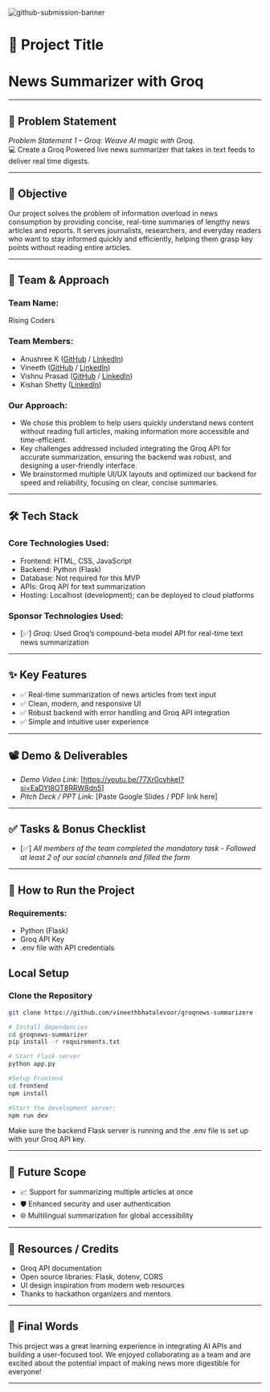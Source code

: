 ![github-submission-banner](https://github.com/user-attachments/assets/a1493b84-e4e2-456e-a791-ce35ee2bcf2f)

# 🚀 Project Title

# News Summarizer with Groq

---

## 📌 Problem Statement

*Problem Statement 1 – Groq: Weave AI magic with Groq.*  
💻 Create a Groq Powered live news summarizer that takes in text feeds to deliver real time digests.

---

## 🎯 Objective

Our project solves the problem of information overload in news consumption by providing concise, real-time summaries of lengthy news articles and reports. It serves journalists, researchers, and everyday readers who want to stay informed quickly and efficiently, helping them grasp key points without reading entire articles.

---

## 🧠 Team & Approach

### Team Name:  
Rising Coders

### Team Members:  
- Anushree K ([GitHub](https://github.com/Anushree-K01) / [LinkedIn](https://www.linkedin.com/in/anushree-k-36a990330?utm_source=share&utm_campaign=share_via&utm_content=profile&utm_medium=android_app))
- Vineeth ([GitHub](https://github.com/vineethbhatalevoor?tab=following) / [LinkedIn](https://www.linkedin.com/in/vineethbhatalevoor0507?utm_source=share&utm_campaign=share_via&utm_content=profile&utm_medium=android_app))
- Vishnu Prasad ([GitHub](https://github.com/Vpnayak97) / [LinkedIn](https://www.linkedin.com/in/vishnu-prasad-nayak-4b6333266?utm_source=share&utm_campaign=share_via&utm_content=profile&utm_medium=android_app))
- Kishan Shetty ([LinkedIn](https://www.linkedin.com/in/kishansshetty?utm_source=share&utm_campaign=share_via&utm_content=profile&utm_medium=android_app))

### Our Approach:  
- We chose this problem to help users quickly understand news content without reading full articles, making information more accessible and time-efficient.
- Key challenges addressed included integrating the Groq API for accurate summarization, ensuring the backend was robust, and designing a user-friendly interface.
- We brainstormed multiple UI/UX layouts and optimized our backend for speed and reliability, focusing on clear, concise summaries.

---

## 🛠️ Tech Stack

### Core Technologies Used:
- Frontend: HTML, CSS, JavaScript
- Backend: Python (Flask)
- Database: Not required for this MVP
- APIs: Groq API for text summarization
- Hosting: Localhost (development); can be deployed to cloud platforms

### Sponsor Technologies Used:
- [✅] *Groq:* Used Groq’s compound-beta model API for real-time text news summarization  
---

## ✨ Key Features

- ✅ Real-time summarization of news articles from text input  
- ✅ Clean, modern, and responsive UI  
- ✅ Robust backend with error handling and Groq API integration  
- ✅ Simple and intuitive user experience  

---

## 📽️ Demo & Deliverables

- *Demo Video Link:* [https://youtu.be/77Xr0cyhkeI?si=EaDYI8OT8RRW8dn5]
- *Pitch Deck / PPT Link:* [Paste Google Slides / PDF link here]  

---

## ✅ Tasks & Bonus Checklist

- [✅] *All members of the team completed the mandatory task - Followed at least 2 of our social channels and filled the form*  
---

## 🧪 How to Run the Project

### Requirements:
- Python (Flask)
- Groq API Key
- .env file with API credentials

## Local Setup

### Clone the Repository
```bash
git clone https://github.com/vineethbhatalevoor/groqnews-summarizere 

# Install dependencies
cd groqnews-summarizer
pip install -r requirements.txt

# Start Flask server
python app.py

#Setup Frontend
cd frontend
npm install

#Start the development server:
npm run dev
```

Make sure the backend Flask server is running and the .env file is set up with your Groq API key.

---
## 🧬 Future Scope

- 📈 Support for summarizing multiple articles at once  
- 🛡️ Enhanced security and user authentication  
- 🌐 Multilingual summarization for global accessibility  

---

## 📎 Resources / Credits

- Groq API documentation  
- Open source libraries: Flask, dotenv, CORS  
- UI design inspiration from modern web resources  
- Thanks to hackathon organizers and mentors  

---

## 🏁 Final Words

This project was a great learning experience in integrating AI APIs and building a user-focused tool. We enjoyed collaborating as a team and are excited about the potential impact of making news more digestible for everyone!

---
